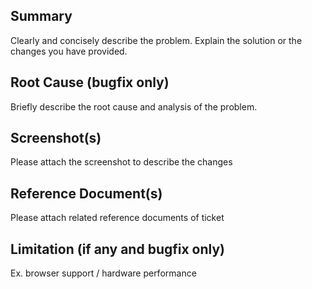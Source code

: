 ## Summary
Clearly and concisely describe the problem. Explain the solution or the changes you have provided.

## Root Cause (bugfix only)
Briefly describe the root cause and analysis of the problem.

## Screenshot(s)
Please attach the screenshot to describe the changes

## Reference Document(s)
Please attach related reference documents of ticket

## Limitation (if any and bugfix only)
Ex. browser support / hardware performance
